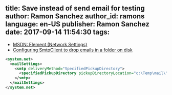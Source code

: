 title: Save instead of send email for testing
author: Ramon Sanchez
author_id: ramons
language: en-US
publisher: Ramon Sanchez
date: 2017-09-14 11:54:30
tags:
---
* [MSDN: <specifiedPickupDirectory> Element (Network Settings)](https://docs.microsoft.com/en-us/dotnet/framework/configure-apps/file-schema/network/specifiedpickupdirectory-element-network-settings)
* [Configuring SmtpClient to drop emails in a folder on disk](http://mikehadlow.blogspot.com.ar/2010/01/configuring-smtpclient-to-drop-emails.html)
```xml
<system.net>
  <mailSettings>
    <smtp deliveryMethod="SpecifiedPickupDirectory">
      <specifiedPickupDirectory pickupDirectoryLocation="c:\Temp\mail\"/>
    </smtp>
  </mailSettings>
</system.net>
```